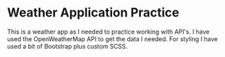 # Weather Application Practice
This is a weather app as I needed to practice working with API's.
I have used the OpenWeatherMap API to get the data I needed.
For styling I have used a bit of Bootstrap plus custom SCSS.
